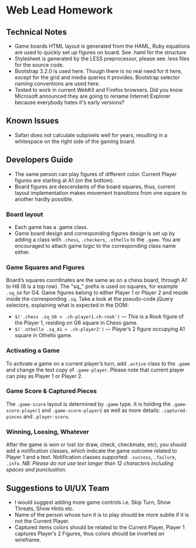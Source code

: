 # Web Lead Homework

## Technical Notes
-   Game boards HTML layout is generated from the HAML, Ruby equations are used to quickly set up figures on board. See .haml for the structure
-   Stylesheet is generated by the LESS preprocessor, please see .less files for the source code.
-   Bootstrap 3.2.0 is used here. Though there is no real need for it here, except for the grid and media queries it provides. Bootstrap selector naming conventions are used here.
-   Tested to work in current WebKit and Firefox browsers. Did you know Microsoft announced they are going to rename Internet Explorer because everybody hates it's early versions?

## Known Issues
- Safari does not calculate subpixels well for years, resulting in a whitespace on the right side of the gaming board.

## Developers Guide
-   The same person can play figures of different color. Current Player figures are starting at A1 (on the bottom).
-   Board figures are descendants of the board squares, thus, current layout implementation makes movement transitions from one square to another hardly possible.

### Board layout
- Each game has a .game class.
- Game board design and corresponding figures design is set up by adding a class with  `.chess`, `.checkers`, `.othello` to the `.game`. You are encouraged to attach game logic to the corresponding class name either.

### Game Squares and Figures
Board’s squares coordinates are the same as on a chess board, through A1 to H8 (8 is a top row). The "sq_" prefix is used on squares, for example `.sq_G4` for G4.
Game figures belong to either Player 1 or Player 2 and reside inside the corresponding `.sq`. Take a look at the pseudo-code jQuery selectors, explaining what is expected in the DOM:
-   `$('.chess .sq_G6 > .ch-player1.ch-rook')` — This is a Rook figure of the Player 1, residing on G6 square in Chess game.
-   `$('.othello .sq_A1 > .ch-player2')` — Player’s 2 figure occupying A1 square in Othello game.

### Activating a Game
To activate a game on a current player’s turn, add `.active` class to the `.game` and change the text copy of `.game-player`. Please note that current player can play as Player 1 or Player 2.

### Game Score & Captured Pieces
The `.game-score` layout is determined by `.game` type. It is holding the `.game-score-player1` and `.game-score-player2` as well as more details: `.captured-pieces` and `.player-score`.

### Winning, Loosing, Whatever
After the game is won or lost (or draw, check, checkmate, etc), you should add a notification classes, which indicate the game outcome related to Player 1 and a text. Notification classes supported: `.success`, `.failure`, `.info`.
_NB: Please do not use text longer than 12 characters including spaces and punctuation._

## Suggestions to UI/UX Team
-   I would suggest adding more game controls i.e. Skip Turn, Show Threats, Show Hints etc.
-   Name of the person whose turn it is to play should be more subtle if it is not the Current Player.
-   Captured items colors should be related to the Current Player, Player 1 captures Player’s 2 Figures, thus colors should be inverted on wireframe.